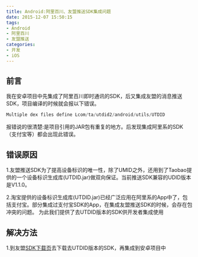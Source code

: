 ```yaml
---
title: Android:阿里百川、友盟推送SDK集成问题
date: 2015-12-07 15:50:15
tags:
- Android
- 阿里百川
- 友盟推送
categories:
- 开发
- iOS
---
```

## 前言

我在安卓项目中先集成了阿里百川即时通讯的SDK，后又集成友盟的消息推送SDK，项目编译的时候就会报以下错误。

```java
Multiple dex files define Lcom/ta/utdid2/android/utils/UTDID
```

报错说的很清楚:是项目引用的JAR包有重复的地方。后发现集成阿里系的SDK（支付宝等）都会出现此错误。

## 错误原因

1.友盟推送SDK为了提高设备标识的唯一性，除了UMID之外，还用到了Taobao提供的一个设备标识生成库(UTDID.jar)做双向保证。当前推送SDK兼容的UDID版本是V1.1.0。

2.淘宝提供的设备标识生成库(UTDID.jar)已经广泛应用在阿里系的App中了，包括支付宝。部分集成过支付宝SDK的App，在集成友盟推送SDK的时候，会存在包冲突的问题。 为此我们提供了去UTDID版本的SDK供开发者集成使用

## 解决方法

1.到友盟[SDK下载页](http://dev.umeng.com/push/android/sdk-download)去下载去UTDID版本的SDK，再集成到安卓项目中


